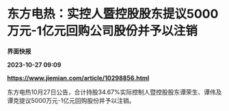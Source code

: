 # 东方电热：实控人暨控股股东提议5000万元-1亿元回购公司股份并予以注销
**界面快报**

**2023-10-27 09:09**

**https://www.jiemian.com/article/10298856.html**

东方电热10月27日公告，合计持股34.67%实际控制人暨控股股东谭荣生、谭伟及谭克提议5000万元-1亿元回购股份并予以注销。